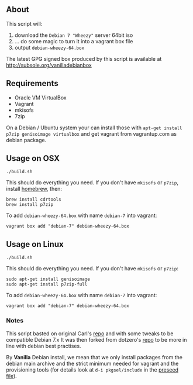 ## About

This script will:

 1. download the `Debian 7 "Wheezy"` server 64bit iso
 2. ... do some magic to turn it into a vagrant box file
 3. output `debian-wheezy-64.box`
 
The latest GPG signed box produced by this script is available at http://subsole.org/vanilladebianbox
 

## Requirements

 * Oracle VM VirtualBox
 * Vagrant
 * mkisofs
 * 7zip

On a Debian / Ubuntu system your can install those with `apt-get install p7zip genisoimage virtualbox` and get vagrant from vagrantup.com as debian package.

## Usage on OSX

    ./build.sh

This should do everything you need. If you don't have `mkisofs` or `p7zip`, install [homebrew](http://mxcl.github.com/homebrew/), then:

    brew install cdrtools
    brew install p7zip

To add `debian-wheezy-64.box` with name `debian-7` into vagrant:

    vagrant box add "debian-7" debian-wheezy-64.box

## Usage on Linux

    ./build.sh

This should do everything you need. If you don't have `mkisofs` or `p7zip`:

    sudo apt-get install genisoimage
    sudo apt-get install p7zip-full

To add `debian-wheezy-64.box` with name `debian-7` into vagrant:

    vagrant box add "debian-7" debian-wheezy-64.box

### Notes

This script basted on original Carl's [repo](https://github.com/cal/vagrant-ubuntu-precise-64) and with some tweaks to be compatible Debian 7.x
It was then forked from dotzero's [repo](https://github.com/dotzero/vagrant-debian-wheezy-64) to be more in line with debian best practises.

By **Vanilla** Debian install, we mean that we only install packages from the debian main archive and the strict minimum needed for vagrant and the provisioning tools (for details look at `d-i pkgsel/include` in the [preseed file](https://github.com/EmmanuelKasper/vagrant-debian-wheezy-64/blob/master/preseed.cfg#L60)).
